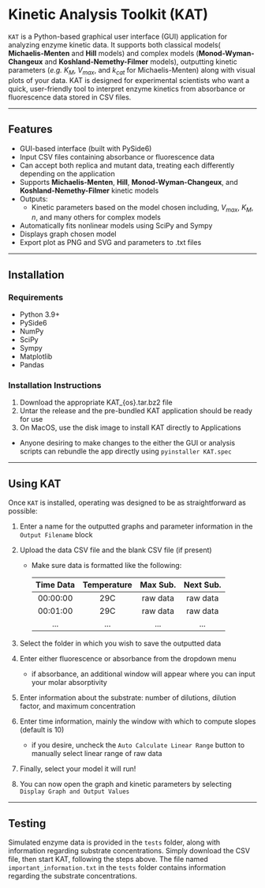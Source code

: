 # Kinetic Analysis Toolkit (KAT)

`KAT` is a Python-based graphical user interface (GUI) application for analyzing enzyme kinetic data. It supports both classical models( **Michaelis-Menten** and **Hill** 
models) and complex models (**Monod-Wyman-Changeux** and **Koshland-Nemethy-Filmer** models), outputting kinetic parameters (*e.g.* *K<sub>M</sub>*, *V<sub>max</sub>*, and *k<sub>cat</sub>* for Michaelis-Menten) along 
with visual plots of your data. KAT is designed for experimental scientists who want a quick, user-friendly tool to interpret enzyme kinetics from absorbance or fluorescence 
data stored in CSV files.

---

## Features

- GUI-based interface (built with PySide6)
- Input CSV files containing absorbance or fluorescence data
- Can accept both replica and mutant data, treating each differently depending on the application
- Supports **Michaelis-Menten**, **Hill**, **Monod-Wyman-Changeux**, and **Koshland-Nemethy-Filmer** kinetic models
- Outputs:
  - Kinetic parameters based on the model chosen including, *V<sub>max</sub>*, *K<sub>M</sub>*, *n*, and many others for complex models
- Automatically fits nonlinear models using SciPy and Sympy
- Displays graph chosen model
- Export plot as PNG and SVG and parameters to .txt files

---

## Installation

### Requirements

- Python 3.9+
- PySide6
- NumPy
- SciPy
- Sympy
- Matplotlib
- Pandas

### Installation Instructions

1. Download the appropriate KAT_{os}.tar.bz2 file
2. Untar the release and the pre-bundled KAT application should be ready for use
3. On MacOS, use the disk image to install KAT directly to Applications

- Anyone desiring to make changes to the either the GUI or analysis scripts can rebundle the app directly using `pyinstaller KAT.spec`

___

## Using KAT

Once `KAT` is installed, operating was designed to be as straightforward as possible:

1. Enter a name for the outputted graphs and parameter information in the `Output Filename` block
2. Upload the data CSV file and the blank CSV file (if present)
   - Make sure data is formatted like the following:
  
     | Time Data | Temperature | Max Sub. | Next Sub.|
     | :---: | :---: | :---: | :---: |
     | 00:00:00 |  29C  | raw data   | raw data |
     | 00:01:00 |  29C  | raw data   | raw data |
     | ... | ... | ... | ... |

4. Select the folder in which you wish to save the outputted data
5. Enter either fluorescence or absorbance from the dropdown menu
   - if absorbance, an additional window will appear where you can input your molar absorptivity 
6. Enter information about the substrate: number of dilutions, dilution factor, and maximum concentration
7. Enter time information, mainly the window with which to compute slopes (default is 10)
   - if you desire, uncheck the `Auto Calculate Linear Range` button to manually select linear range of raw data
8. Finally, select your model it will run!
9. You can now open the graph and kinetic parameters by selecting `Display Graph and Output Values`
___
## Testing

Simulated enzyme data is provided in the `tests` folder, along with information regarding substrate concentrations.
Simply download the CSV file, then start KAT, following the steps above. 
The file named `important_information.txt` in the `tests` folder contains information regarding the substrate concentrations.

